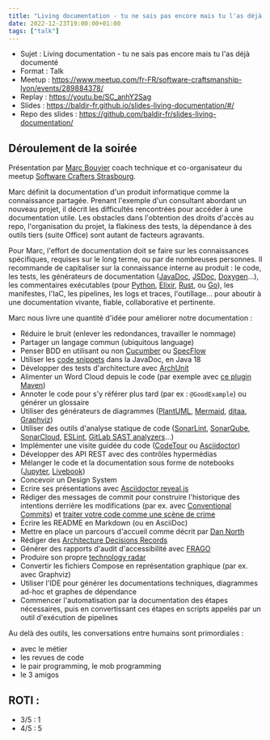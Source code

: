 ```yaml
---
title: "Living documentation - tu ne sais pas encore mais tu l'as déjà documenté"
date: 2022-12-23T19:00:00+01:00
tags: ["talk"]
---
```


- Sujet : Living documentation - tu ne sais pas encore mais tu l'as déjà documenté
- Format : Talk  
- Meetup : https://www.meetup.com/fr-FR/software-craftsmanship-lyon/events/289884378/
- Replay : https://youtu.be/SC_anhY2Sag
- Slides : https://baldir-fr.github.io/slides-living-documentation/#/
- Repo des slides : https://github.com/baldir-fr/slides-living-documentation/

## Déroulement de la soirée

Présentation par [Marc Bouvier](https://u.baldir.fr/me/) coach technique et co-organisateur du meetup [Software Crafters Strasbourg](https://swcraftstras.github.io/).

Marc définit la documentation d'un produit informatique comme la connaissance partagée.
Prenant l'exemple d'un consultant abordant un nouveau projet, il décrit les difficultés rencontrées pour accéder à une documentation utile.
Les obstacles dans l'obtention des droits d'accès au repo, l'organisation du projet, la flakiness des tests, la dépendance à des outils tiers (suite Office) sont autant de facteurs agravants.

Pour Marc, l'effort de documentation doit se faire sur les connaissances spécifiques, requises sur le long terme, ou par de nombreuses personnes.
Il recommande de capitaliser sur la connaissance interne au produit : le code, les tests, les générateurs de documentation ([JavaDoc](https://docs.oracle.com/javase/8/docs/technotes/tools/windows/javadoc.html#CHDFCBAD), [JSDoc](https://jsdoc.app/), [Doxygen](https://www.doxygen.nl/)...), les commentaires exécutables (pour [Python](https://docs.python.org/3/library/doctest.html), [Elixir](https://elixir-lang.org/getting-started/mix-otp/docs-tests-and-with.html), [Rust](https://doc.rust-lang.org/rustdoc/write-documentation/documentation-tests.html), ou [Go](https://github.com/apitoolkit/doctests)), les manifestes, l'IaC, les pipelines, les logs et traces, l'outillage... pour aboutir à une documentation vivante, fiable, collaborative et pertinente.

Marc nous livre une quantité d'idée pour améliorer notre documentation :

* Réduire le bruit (enlever les redondances, travailler le nommage)
* Partager un langage commun (ubiquitous language)
* Penser BDD en utilisant ou non [Cucumber](https://cucumber.io/) ou [SpecFlow](https://specflow.org/)
* Utiliser les [code snippets](https://openjdk.org/jeps/413) dans la JavaDoc, en Java 18
* Développer des tests d'architecture avec [ArchUnit](https://www.archunit.org/)
* Alimenter un Word Cloud depuis le code (par exemple avec [ce plugin Maven](https://livingdocumentation.github.io/livingdoc-maven-plugin/wordcloud.html))
* Annoter le code pour s'y référer plus tard (par ex : `@GoodExample`) ou générer un glossaire
* Utiliser des générateurs de diagrammes ([PlantUML](http://www.plantuml.com/), [Mermaid](https://mermaid.js.org/), [ditaa](https://ditaa.sourceforge.net/), [Graphviz](https://graphviz.org/))
* Utiliser des outils d'analyse statique de code ([SonarLint](https://www.sonarsource.com/products/sonarlint/), [SonarQube](https://www.sonarqube.org/), [SonarCloud](https://sonarcloud.io/), [ESLint](https://eslint.org/), [GitLab SAST analyzers](https://docs.gitlab.com/ee/user/application_security/sast/)...)
* Implémenter une visite guidée du code ([CodeTour](https://marketplace.visualstudio.com/items?itemName=vsls-contrib.codetour) ou [Asciidoctor](https://asciidoctor.org/))
* Développer des API REST avec des contrôles hypermédias
* Mélanger le code et la documentation sous forme de notebooks ([Jupyter](https://jupyter.org/), [Livebook](https://livebook.dev/))
* Concevoir un Design System
* Ecrire ses présentations avec [Asciidoctor reveal.js](https://docs.asciidoctor.org/reveal.js-converter/latest/)
* Rédiger des messages de commit pour construire l'historique des intentions derrière les modifications (par ex. avec [Conventional Commits](https://www.conventionalcommits.org/en/v1.0.0/)) et [traiter votre code comme une scène de crime](https://www.youtube.com/watch?v=7FApEq8wum4)
* Écrire les README en Markdown (ou en AsciiDoc)
* Mettre en place un parcours d'accueil comme décrit par [Dan North](https://www.youtube.com/watch?v=lvs7VEsQzKY)
* Rédiger des [Architecture Decisions Records](https://adr.github.io/)
* Générer des rapports d'audit d'accessibilité avec [FRAGO](https://github.com/DISIC/frago)
* Produire son propre [technology radar](https://radar.thoughtworks.com/)
* Convertir les fichiers Compose en représentation graphique (par ex. avec Graphviz)
* Utiliser l'IDE pour générer les documentations techniques, diagrammes ad-hoc et graphes de dépendance
* Commencer l'automatisation par la documentation des étapes nécessaires, puis en convertissant ces étapes en scripts appelés par un outil d'exécution de pipelines


Au delà des outils, les conversations entre humains sont primordiales :

* avec le métier
* les revues de code
* le pair programming, le mob programming
* le 3 amigos

## ROTI :

- 3/5 : 1
- 4/5 : 5
